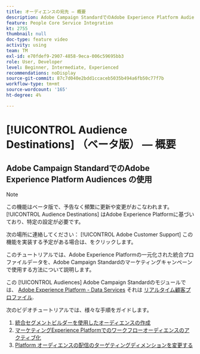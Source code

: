 ```yaml
---
title: オーディエンスの宛先 — 概要
description: Adobe Campaign StandardでのAdobe Experience Platform Audiences の使用方法を説明します
feature: People Core Service Integration
kt: 2755
thumbnail: null
doc-type: feature video
activity: using
team: TM
exl-id: e70fdef9-2907-4858-9eca-006c59695bb3
role: User, Developer
level: Beginner, Intermediate, Experienced
recommendations: noDisplay
source-git-commit: 87c7d040e2bdd1ccaceb5035b494a6fb50c77f7b
workflow-type: tm+mt
source-wordcount: '165'
ht-degree: 4%

---
```


# [!UICONTROL Audience Destinations] （ベータ版） — 概要

## Adobe Campaign StandardでのAdobe Experience Platform Audiences の使用

>[!NOTE]
>
>この機能はベータ版で、予告なく頻繁に更新や変更がおこなわれます。 [!UICONTROL Audience Destinations] はAdobe Experience Platformに基づいており、特定の設定が必要です。
>
>次の場所に連絡してください： [!UICONTROL Adobe Customer Support] この機能を実装する予定がある場合は、をクリックします。

このチュートリアルでは、Adobe Experience Platformの一元化された統合プロファイルデータを、Adobe Campaign Standardのマーケティングキャンペーンで使用する方法について説明します。

この [!UICONTROL Audiences] Adobe Campaign Standardのモジュールでは、 [Adobe Experience Platform - Data Services](https://www.adobe.io/apis/experienceplatform/home/services.html) それは [リアルタイム顧客プロファイル](https://experienceleague.adobe.com/docs/platform-learn/tutorials/profiles/understanding-the-real-time-customer-profile.html?lang=en).

次のビデオチュートリアルでは、様々な手順をガイドします。

1. [統合セグメントビルダーを使用したオーディエンスの作成](/help/profiles-and-audiences/audience-destinations/creating-audiences-using-segment-builder.md)
2. [マーケティングExperience Platformでのワークフローオーディエンスのアクティブ化](/help/profiles-and-audiences/audience-destinations/activating-aep-audiences.md)
3. [Platform オーディエンスの配信のターゲティングディメンションを変更する](/help/profiles-and-audiences/audience-destinations/changing-targeting-dimension.md)

